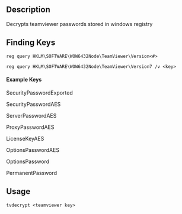 <h2>Description</h2>

Decrypts teamviewer passwords stored in windows registry

<h2>Finding Keys</h2>

`reg query HKLM\SOFTWARE\WOW6432Node\TeamViewer\Version<#>`

`reg query HKLM\SOFTWARE\WOW6432Node\TeamViewer\Version7 /v <key>`

<h4>Example Keys</h4>

SecurityPasswordExported

SecurityPasswordAES

ServerPasswordAES

ProxyPasswordAES

LicenseKeyAES

OptionsPasswordAES

OptionsPassword

PermanentPassword

<h2>Usage</h2>

`tvdecrypt <teamviewer key>`

